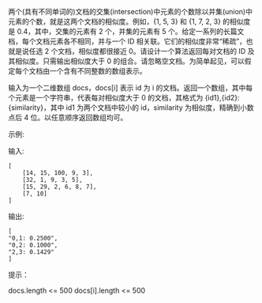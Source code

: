 两个(具有不同单词的)文档的交集(intersection)中元素的个数除以并集(union)中元素的个数，就是这两个文档的相似度。例如，{1, 5,
3} 和 {1, 7, 2, 3} 的相似度是 0.4，其中，交集的元素有 2 个，并集的元素有 5 个。给定一系列的长篇文档，每个文档元素各不相同，并与一个
ID 相关联。它们的相似度非常“稀疏”，也就是说任选 2 个文档，相似度都很接近 0。请设计一个算法返回每对文档的 ID 及其相似度。只需输出相似度大于
0 的组合。请忽略空文档。为简单起见，可以假定每个文档由一个含有不同整数的数组表示。

输入为一个二维数组 docs，docs[i] 表示 id 为 i 的文档。返回一个数组，其中每个元素是一个字符串，代表每对相似度大于 0 的文档，其格式为
{id1},{id2}: {similarity}，其中 id1 为两个文档中较小的 id，similarity 为相似度，精确到小数点后 4 位。以任意顺序返回数组均可。

示例:

输入:

```
[
    [14, 15, 100, 9, 3],
    [32, 1, 9, 3, 5],
    [15, 29, 2, 6, 8, 7],
    [7, 10]
]
```

输出:

```
[
"0,1: 0.2500",
"0,2: 0.1000",
"2,3: 0.1429"
]
```

提示：

docs.length <= 500
docs[i].length <= 500
